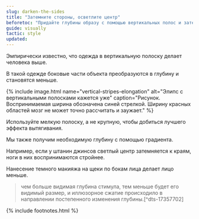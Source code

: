 ```yaml
---
slug: darken-the-sides
title: "Затемните стороны, осветлите центр"
beforetoc: "Придайте глубины образу с помощью вертикальных полос и затемняющих градиентов к бокам."
guide: visually
tactic: style
updated:
---
```

Эмпирически известно, что одежда в вертикальную полоску делает человека выше.

В такой одежде боковые части объекта преобразуются в глубину и становятся меньше.

{% include image.html name="vertical-stripes-elongation" alt="Элипс с вертикальными полосками кажется уже" caption="Рисунок. Воспринимаемая ширина обозначена синей стрелкой. Ширину красных областей мозг не может точно рассчитать и заужает." %}

Используйте мелкую полоску, а не крупную, чтобы добиться лучшего эффекта вытягивания.

Мы также получим необходимую глубину с помощью градиента.

Например, если у штанин джинсов светлый центр затемняется к краям, ноги в них воспринимаются стройнее.

Нанесение темного макияжа на щеки по бокам лица делает лицо меньше.

> чем больше видимая глубина стимула, тем меньше будет его видимый размер, и иллюзорное сжатие происходило в направлении постепенного изменения глубины.[^dts-17357702]

{% include footnotes.html %}
